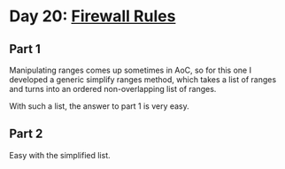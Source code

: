 # Day 20: [Firewall Rules](https://adventofcode.com/2016/day/20)

## Part 1

Manipulating ranges comes up sometimes in AoC, so for this one I developed a generic simplify ranges method, which takes a list of ranges and turns into an ordered non-overlapping list of ranges.

With such a list, the answer to part 1 is very easy.

## Part 2

Easy with the simplified list.